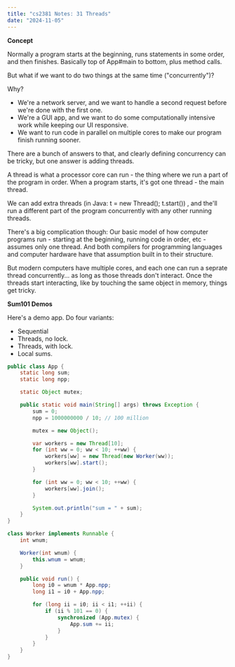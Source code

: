 ```yaml
---
title: "cs2381 Notes: 31 Threads"
date: "2024-11-05"
---
```


**Concept**

Normally a program starts at the beginning, runs statements in some order,
and then finishes. Basically top of App#main to bottom, plus method calls.

But what if we want to do two things at the same time ("concurrently")?

Why?

 - We're a network server, and we want to handle a second request
   before we're done with the first one.
 - We're a GUI app, and we want to do some computationally intensive
   work while keeping our UI responsive.
 - We want to run code in parallel on multiple cores to make our program
   finish running sooner.

There are a bunch of answers to that, and clearly defining concurrency
can be tricky, but one answer is adding threads.

A thread is what a processor core can run - the thing where we run a
part of the program in order. When a program starts, it's got one
thread - the main thread.

We can add extra threads (in Java: t = new Thread(); t.start()) , and
the'll run a different part of the program concurrently with any other
running threads.

There's a big complication though: Our basic model of how computer
programs run - starting at the beginning, running code in order, etc -
assumes only one thread. And both compilers for programming languages
and computer hardware have that assumption built in to their
structure.

But modern computers have multiple cores, and each one can run a
seprate thread concurrently... as long as those threads don't
interact. Once the threads start interacting, like by touching the
same object in memory, things get tricky.

**Sum101 Demos**

Here's a demo app. Do four variants:

 - Sequential
 - Threads, no lock.
 - Threads, with lock.
 - Local sums.

```java
public class App {
    static long sum;
    static long npp;

    static Object mutex;

    public static void main(String[] args) throws Exception {
        sum = 0;
        npp = 1000000000 / 10; // 100 million

        mutex = new Object();

        var workers = new Thread[10];
        for (int ww = 0; ww < 10; ++ww) {
            workers[ww] = new Thread(new Worker(ww));
            workers[ww].start();
        }

        for (int ww = 0; ww < 10; ++ww) {
            workers[ww].join();
        }

        System.out.println("sum = " + sum);
    }
}

class Worker implements Runnable {
    int wnum;

    Worker(int wnum) {
        this.wnum = wnum;
    }

    public void run() {
        long i0 = wnum * App.npp;
        long i1 = i0 + App.npp;

        for (long ii = i0; ii < i1; ++ii) {
            if (ii % 101 == 0) {
                synchronized (App.mutex) {
                    App.sum += ii;
                }
            }
        }
    }
}
```
